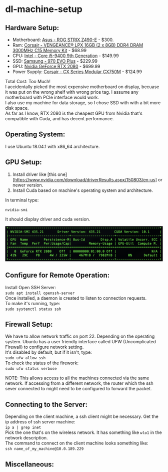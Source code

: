# dl-machine-setup

## Hardware Setup:
- Motherboard: [Asus - ROG STRIX Z490-E](https://www.asus.com/us/Motherboards/ROG-STRIX-Z490-E-GAMING/wheretobuy/) - $300.
- Ram: [Corsair - VENGEANCE® LPX 16GB (2 x 8GB) DDR4 DRAM 3000MHz C15 Memory Kit](https://www.corsair.com/us/en/Categories/Products/Memory/VENGEANCE-LPX/p/CMK16GX4M2B3000C15) - $68.99
- CPU: [Intel - Core i5-9400 9th Generation](https://www.bestbuy.com/site/intel-core-i5-9400-9th-generation-6-core-6-thread-2-9-ghz4-1-ghz-turbo-socket-lga-1151-locked-desktop-processor/6342753.p?skuId=6342753&ref=212&loc=1&extStoreId=1104&ref=212&loc=1&gclid=EAIaIQobChMIyI6Y-KuR6wIVXiCtBh27JQ0GEAQYAiABEgLKT_D_BwE&gclsrc=aw.ds) - $149.99
- SSD: [Samsung - 970 EVO Plus](https://www.bestbuy.com/site/samsung-970-evo-plus-1tb-internal-pci-express-3-0-x4-nvme-solid-state-drive-with-v-nand-technology/6324470.p?skuId=6324470) - $229.99
- GPU: [Nvidia GeForce RTX 2080](https://www.bestbuy.com/site/nvidia-geforce-rtx-2080-super-8gb-gddr6-pci-express-3-0-graphics-card-black-silver/6361326.p?skuId=6361326) - $699.99
- Power Supply: [Corsair - CX Series Modular CX750M](https://www.bestbuy.com/site/corsair-cx-series-modular-cx750m-750w-80-plus-bronze-atx-power-supply-black/8324202.p?skuId=8324202) - $124.99

Total Cost: Too Much!  
I accidentally picked the most expensive motherboard on display, becuase it was put on the wrong shelf with wrong price tag. I assume any motherboard with PCIe interface would work.  
I also use my machine for data storage, so I chose SSD with with a bit more disk space.  
As far as I know, RTX 2080 is the cheapest GPU from Nvidia that's compatible with Cuda, and has decent performance.  

## Operating System:
I use Ubuntu 18.04.1 with x86_64 architecture.  

## GPU Setup:
1. Install driver like [this one][https://www.nvidia.com/download/driverResults.aspx/150803/en-us] or newer version. 
2. Install Cuda based on machine's operating system and architecture.

In terminal type:  
```
nvidia-smi
```  
It should display driver and cuda version.  

![nvidia-smi example](./github_resources/nvidia-smi-example.png)

## Configure for Remote Operation:
Install Open SSH Server:  
```sudo apt install openssh-server```  
Once installed, a daemon is created to listen to connection requests.  
To make it's running, type:  
```sudo systemctl status ssh```  

## Firewall Setup:
We have to allow network traffic on port 22.
Depending on the operating system. Ubuntu has a user friendly interface called UFW (Uncomplicated Firewall) to configure network setting.  
It's disabled by default, but if it isn't, type:  
```sudo ufw allow ssh```  
To check the status of the firework:  
```sudo ufw status verbose```  

NOTE: This allows access to all the machines connected via the same network. 
If accessing from a different network, the router which the ssh sever connected to might need to be configured to forward the packet.

## Connecting to the Server:
Depending on the client machine, a ssh client might be necessary.
Get the ip address of ssh server machine:  
```ip a | grep inet```  
Pick the one that's on the wireless network. It has something like ```wlo1``` in the network description.  
The command to connect on the client machine looks something like:  
```ssh name_of_my_machine@10.0.189.229```  

## Miscellaneous:

